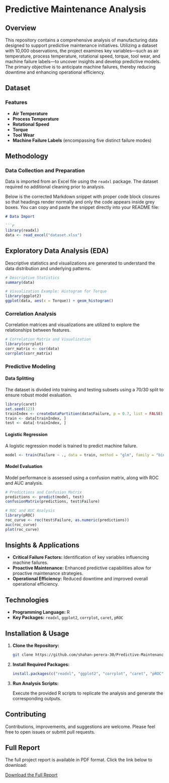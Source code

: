 # Predictive Maintenance Analysis

## Overview

This repository contains a comprehensive analysis of manufacturing data designed to support predictive maintenance initiatives. Utilizing a dataset with 10,000 observations, the project examines key variables—such as air temperature, process temperature, rotational speed, torque, tool wear, and machine failure labels—to uncover insights and develop predictive models. The primary objective is to anticipate machine failures, thereby reducing downtime and enhancing operational efficiency.

## Dataset

### Features

- **Air Temperature**
- **Process Temperature**
- **Rotational Speed**
- **Torque**
- **Tool Wear**
- **Machine Failure Labels** (encompassing five distinct failure modes)

## Methodology

### Data Collection and Preparation

Data is imported from an Excel file using the `readxl` package. The dataset required no additional cleaning prior to analysis.

Below is the corrected Markdown snippet with proper code block closures so that headings render normally and only the code appears inside grey boxes. You can copy and paste the snippet directly into your README file:

```markdown
# Data Import

```r
library(readxl)
data <- read_excel("dataset.xlsx")
```

## Exploratory Data Analysis (EDA)

Descriptive statistics and visualizations are generated to understand the data distribution and underlying patterns.

```r
# Descriptive Statistics
summary(data)

# Visualization Example: Histogram for Torque
library(ggplot2)
ggplot(data, aes(x = Torque)) + geom_histogram()
```

### Correlation Analysis

Correlation matrices and visualizations are utilized to explore the relationships between features.

```r
# Correlation Matrix and Visualization
library(corrplot)
corr_matrix <- cor(data)
corrplot(corr_matrix)
```

### Predictive Modeling

#### Data Splitting

The dataset is divided into training and testing subsets using a 70/30 split to ensure robust model evaluation.

```r
library(caret)
set.seed(123)
trainIndex <- createDataPartition(data$Failure, p = 0.7, list = FALSE)
train <- data[trainIndex, ]
test <- data[-trainIndex, ]
```

#### Logistic Regression

A logistic regression model is trained to predict machine failure.

```r
model <- train(Failure ~ ., data = train, method = "glm", family = "binomial")
```

#### Model Evaluation

Model performance is assessed using a confusion matrix, along with ROC and AUC analysis.

```r
# Predictions and Confusion Matrix
predictions <- predict(model, test)
confusionMatrix(predictions, test$Failure)

# ROC and AUC Analysis
library(pROC)
roc_curve <- roc(test$Failure, as.numeric(predictions))
auc(roc_curve)
plot(roc_curve)
```

## Insights & Applications

- **Critical Failure Factors:** Identification of key variables influencing machine failures.
- **Proactive Maintenance:** Enhanced predictive capabilities allow for proactive maintenance strategies.
- **Operational Efficiency:** Reduced downtime and improved overall operational efficiency.

## Technologies

- **Programming Language:** R
- **Key Packages:** `readxl`, `ggplot2`, `corrplot`, `caret`, `pROC`

## Installation & Usage

1. **Clone the Repository:**

   ```bash
   git clone https://github.com/shahan-perera-30/Predictive-Maintenance-Analysis.git
   ```

2. **Install Required Packages:**

   ```r
   install.packages(c("readxl", "ggplot2", "corrplot", "caret", "pROC"))
   ```

3. **Run Analysis Scripts:**

   Execute the provided R scripts to replicate the analysis and generate the corresponding outputs.

## Contributing

Contributions, improvements, and suggestions are welcome. Please feel free to open issues or submit pull requests.

## Full Report

The full project report is available in PDF format. Click the link below to download:

[Download the Full Report](report.pdf)
